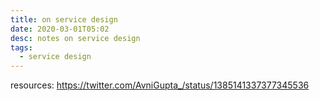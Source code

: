 ```yaml
---
title: on service design
date: 2020-03-01T05:02
desc: notes on service design
tags:
  - service design
---
```

resources: https://twitter.com/AvniGupta_/status/1385141337377345536
